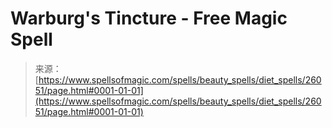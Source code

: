 <!--yml

category: 未分类

date: 2024-06-12 19:13:37

-->

# Warburg's Tincture - Free Magic Spell

> 来源：[https://www.spellsofmagic.com/spells/beauty_spells/diet_spells/26051/page.html#0001-01-01](https://www.spellsofmagic.com/spells/beauty_spells/diet_spells/26051/page.html#0001-01-01)
